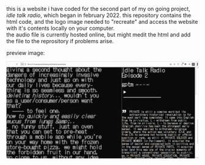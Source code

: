 <p>this is a website i have coded for the second part of my on going project, <i>idle talk radio</i>, which began in february 2022. this repository contains the html code, and the logo image needed to "recreate" and access the website with it's contents locally on your computer. <br> the audio file is currently hosted online, but might medit the html and add the file to the reprository if problems arise.</p>
<p>preview image:</p>
<img src="https://github.com/cottonislatin4bacon-prog/idr2/blob/main/idr2_preview.png">
